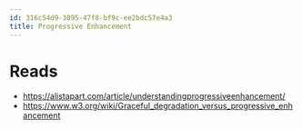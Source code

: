 ```yaml
---
id: 316c54d9-3095-47f8-bf9c-ee2bdc57e4a3
title: Progressive Enhancement
---
```


# Reads

- <https://alistapart.com/article/understandingprogressiveenhancement/>
- <https://www.w3.org/wiki/Graceful_degradation_versus_progressive_enhancement>
